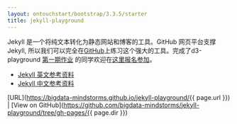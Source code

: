 ```yaml
---
layout: ontouchstart/bootstrap/3.3.5/starter
title: jekyll-playground
---
```


Jekyll 是一个将纯文本转化为静态网站和博客的工具。GitHub 网页平台支撑Jekyll, 所以我们可以完全在[GitHub](https://github.com/bigdata-mindstorms/jekyll-playground)上练习这个强大的工具。完成了d3-playground [第一期作业](https://github.com/bigdata-mindstorms/d3-playground/issues?q=is%3Aopen+is%3Aissue+milestone%3A%E6%96%B0%E6%88%AA%E6%AD%A2%E6%97%A5%E6%9C%9F2016%2F02%2F24) 的同学欢迎在[这里报名参加](https://github.com/bigdata-mindstorms/d3-playground/issues/45)。

- [Jekyll 英文参考资料](http://jekyllrb.com/)
- [Jekyll 中文参考资料](http://jekyll.bootcss.com/)

[URL](https://bigdata-mindstorms.github.io/jekyll-playground/{{ page.url }}) |
[View on GitHub](https://github.com/bigdata-mindstorms/jekyll-playground/tree/gh-pages/{{ page.dir }}) 
